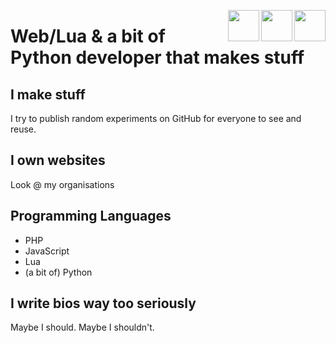 <img align="right" src="https://upload.wikimedia.org/wikipedia/commons/thumb/9/99/Unofficial_JavaScript_logo_2.svg/1200px-Unofficial_JavaScript_logo_2.svg.png" height="50px"><img align="right" src="https://upload.wikimedia.org/wikipedia/commons/thumb/c/cf/Lua-Logo.svg/947px-Lua-Logo.svg.png" height="50px"><img align="right" src="https://www.php.net/images/logos/new-php-logo.png" height="50px">

# Web/Lua & a bit of Python developer that makes stuff
## I make stuff
I try to publish random experiments on GitHub for everyone to see and reuse.

## I own websites
Look @ my organisations

## Programming Languages
* PHP
* JavaScript
* Lua
* (a bit of) Python

## I write bios way too seriously
Maybe I should. Maybe I shouldn't.


